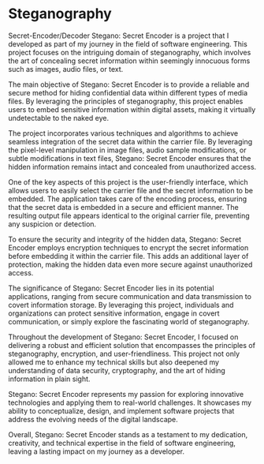 # Steganography
Secret-Encoder/Decoder
Stegano: Secret Encoder is a project that I developed as part of my journey in the field of software engineering. This project focuses on the intriguing domain of steganography, which involves the art of concealing secret information within seemingly innocuous forms such as images, audio files, or text.

The main objective of Stegano: Secret Encoder is to provide a reliable and secure method for hiding confidential data within different types of media files. By leveraging the principles of steganography, this project enables users to embed sensitive information within digital assets, making it virtually undetectable to the naked eye.

The project incorporates various techniques and algorithms to achieve seamless integration of the secret data within the carrier file. By leveraging the pixel-level manipulation in image files, audio sample modifications, or subtle modifications in text files, Stegano: Secret Encoder ensures that the hidden information remains intact and concealed from unauthorized access.

One of the key aspects of this project is the user-friendly interface, which allows users to easily select the carrier file and the secret information to be embedded. The application takes care of the encoding process, ensuring that the secret data is embedded in a secure and efficient manner. The resulting output file appears identical to the original carrier file, preventing any suspicion or detection.

To ensure the security and integrity of the hidden data, Stegano: Secret Encoder employs encryption techniques to encrypt the secret information before embedding it within the carrier file. This adds an additional layer of protection, making the hidden data even more secure against unauthorized access.

The significance of Stegano: Secret Encoder lies in its potential applications, ranging from secure communication and data transmission to covert information storage. By leveraging this project, individuals and organizations can protect sensitive information, engage in covert communication, or simply explore the fascinating world of steganography.

Throughout the development of Stegano: Secret Encoder, I focused on delivering a robust and efficient solution that encompasses the principles of steganography, encryption, and user-friendliness. This project not only allowed me to enhance my technical skills but also deepened my understanding of data security, cryptography, and the art of hiding information in plain sight.

Stegano: Secret Encoder represents my passion for exploring innovative technologies and applying them to real-world challenges. It showcases my ability to conceptualize, design, and implement software projects that address the evolving needs of the digital landscape.

Overall, Stegano: Secret Encoder stands as a testament to my dedication, creativity, and technical expertise in the field of software engineering, leaving a lasting impact on my journey as a developer.
